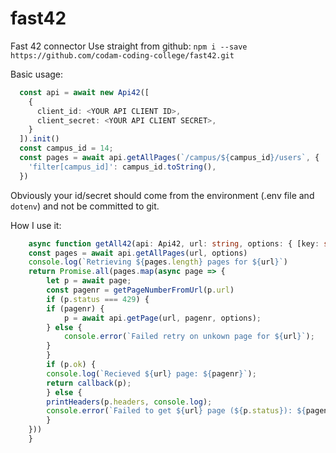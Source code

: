 # fast42

Fast 42 connector
Use straight from github:
`npm i --save https://github.com/codam-coding-college/fast42.git`

Basic usage:
```ts
  const api = await new Api42([
    {
      client_id: <YOUR API CLIENT ID>,
      client_secret: <YOUR API CLIENT SECRET>,
    }
  ]).init()
  const campus_id = 14;
  const pages = await api.getAllPages(`/campus/${campus_id}/users`, {
    'filter[campus_id]': campus_id.toString(),
  })
```
Obviously your id/secret should come from the environment (.env file and `dotenv`) and not be committed to git.

How I use it:
```ts
    async function getAll42(api: Api42, url: string, options: { [key: string]: string }, callback: (_: Response) => any) {
    const pages = await api.getAllPages(url, options)
    console.log(`Retrieving ${pages.length} pages for ${url}`)
    return Promise.all(pages.map(async page => {
        let p = await page;
        const pagenr = getPageNumberFromUrl(p.url)
        if (p.status === 429) {
        if (pagenr) {
            p = await api.getPage(url, pagenr, options);
        } else {
            console.error(`Failed retry on unkown page for ${url}`);
        }
        }
        if (p.ok) {
        console.log(`Recieved ${url} page: ${pagenr}`);
        return callback(p);
        } else {
        printHeaders(p.headers, console.log);
        console.error(`Failed to get ${url} page (${p.status}): ${pagenr}`);
        }
    }))
    }
```
